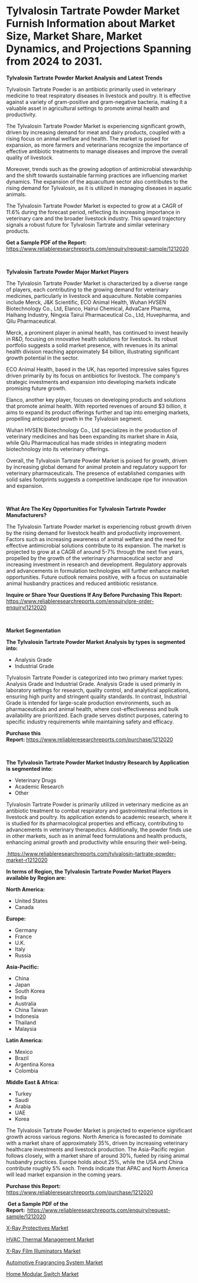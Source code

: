 <p><h1>Tylvalosin Tartrate Powder Market Furnish Information about Market Size, Market Share, Market Dynamics, and Projections Spanning from 2024 to 2031.</h1></p><p><strong>Tylvalosin Tartrate Powder Market Analysis and Latest Trends</strong></p>
<p><p>Tylvalosin Tartrate Powder is an antibiotic primarily used in veterinary medicine to treat respiratory diseases in livestock and poultry. It is effective against a variety of gram-positive and gram-negative bacteria, making it a valuable asset in agricultural settings to promote animal health and productivity.</p><p>The Tylvalosin Tartrate Powder Market is experiencing significant growth, driven by increasing demand for meat and dairy products, coupled with a rising focus on animal welfare and health. The market is poised for expansion, as more farmers and veterinarians recognize the importance of effective antibiotic treatments to manage diseases and improve the overall quality of livestock.</p><p>Moreover, trends such as the growing adoption of antimicrobial stewardship and the shift towards sustainable farming practices are influencing market dynamics. The expansion of the aquaculture sector also contributes to the rising demand for Tylvalosin, as it is utilized in managing diseases in aquatic animals. </p><p>The Tylvalosin Tartrate Powder Market is expected to grow at a CAGR of 11.6% during the forecast period, reflecting its increasing importance in veterinary care and the broader livestock industry. This upward trajectory signals a robust future for Tylvalosin Tartrate and similar veterinary products.</p></p>
<p><strong>Get a Sample PDF of the Report:&nbsp;</strong> <a href="https://www.reliableresearchreports.com/enquiry/request-sample/1212020?utm_campaign=1424&utm_medium=2&utm_source=Github&utm_content=ia&utm_term=12102024&utm_id=tylvalosin-tartrate-powder">https://www.reliableresearchreports.com/enquiry/request-sample/1212020</a></p>
<p>&nbsp;</p>
<p><strong>Tylvalosin Tartrate Powder Major Market Players</strong></p>
<p><p>The Tylvalosin Tartrate Powder Market is characterized by a diverse range of players, each contributing to the growing demand for veterinary medicines, particularly in livestock and aquaculture. Notable companies include Merck, J&K Scientific, ECO Animal Health, Wuhan HVSEN Biotechnology Co., Ltd, Elanco, Hairui Chemical, AdvaCare Pharma, Haihang Industry, Ningxia Tairui Pharmaceutical Co., Ltd, Huvepharma, and Qilu Pharmaceutical.</p><p>Merck, a prominent player in animal health, has continued to invest heavily in R&D, focusing on innovative health solutions for livestock. Its robust portfolio suggests a solid market presence, with revenues in its animal health division reaching approximately $4 billion, illustrating significant growth potential in the sector.</p><p>ECO Animal Health, based in the UK, has reported impressive sales figures driven primarily by its focus on antibiotics for livestock. The company's strategic investments and expansion into developing markets indicate promising future growth.</p><p>Elanco, another key player, focuses on developing products and solutions that promote animal health. With reported revenues of around $3 billion, it aims to expand its product offerings further and tap into emerging markets, propelling anticipated growth in the Tylvalosin segment.</p><p>Wuhan HVSEN Biotechnology Co., Ltd specializes in the production of veterinary medicines and has been expanding its market share in Asia, while Qilu Pharmaceutical has made strides in integrating modern biotechnology into its veterinary offerings.</p><p>Overall, the Tylvalosin Tartrate Powder Market is poised for growth, driven by increasing global demand for animal protein and regulatory support for veterinary pharmaceuticals. The presence of established companies with solid sales footprints suggests a competitive landscape ripe for innovation and expansion.</p></p>
<p>&nbsp;</p>
<p><strong>What Are The Key Opportunities For Tylvalosin Tartrate Powder Manufacturers?</strong></p>
<p><p>The Tylvalosin Tartrate Powder market is experiencing robust growth driven by the rising demand for livestock health and productivity improvement. Factors such as increasing awareness of animal welfare and the need for effective antimicrobial solutions contribute to its expansion. The market is projected to grow at a CAGR of around 5-7% through the next five years, propelled by the growth of the veterinary pharmaceutical sector and increasing investment in research and development. Regulatory approvals and advancements in formulation technologies will further enhance market opportunities. Future outlook remains positive, with a focus on sustainable animal husbandry practices and reduced antibiotic resistance.</p></p>
<p><strong>Inquire or Share Your Questions If Any Before Purchasing This Report:</strong> <a href="https://www.reliableresearchreports.com/enquiry/pre-order-enquiry/1212020?utm_campaign=1424&utm_medium=2&utm_source=Github&utm_content=ia&utm_term=12102024&utm_id=tylvalosin-tartrate-powder">https://www.reliableresearchreports.com/enquiry/pre-order-enquiry/1212020</a></p>
<p>&nbsp;</p>
<p><strong>Market Segmentation</strong></p>
<p><strong>The Tylvalosin Tartrate Powder Market Analysis by types is segmented into:</strong></p>
<p><ul><li>Analysis Grade</li><li>Industrial Grade</li></ul></p>
<p><p>Tylvalosin Tartrate Powder is categorized into two primary market types: Analysis Grade and Industrial Grade. Analysis Grade is used primarily in laboratory settings for research, quality control, and analytical applications, ensuring high purity and stringent quality standards. In contrast, Industrial Grade is intended for large-scale production environments, such as pharmaceuticals and animal health, where cost-effectiveness and bulk availability are prioritized. Each grade serves distinct purposes, catering to specific industry requirements while maintaining safety and efficacy.</p></p>
<p><strong>Purchase this Report:&nbsp;</strong><a href="https://www.reliableresearchreports.com/purchase/1212020?utm_campaign=1424&utm_medium=2&utm_source=Github&utm_content=ia&utm_term=12102024&utm_id=tylvalosin-tartrate-powder">https://www.reliableresearchreports.com/purchase/1212020</a></p>
<p>&nbsp;</p>
<p><strong>The Tylvalosin Tartrate Powder Market Industry Research by Application is segmented into:</strong></p>
<p><ul><li>Veterinary Drugs</li><li>Academic Research</li><li>Other</li></ul></p>
<p><p>Tylvalosin Tartrate Powder is primarily utilized in veterinary medicine as an antibiotic treatment to combat respiratory and gastrointestinal infections in livestock and poultry. Its application extends to academic research, where it is studied for its pharmacological properties and efficacy, contributing to advancements in veterinary therapeutics. Additionally, the powder finds use in other markets, such as in animal feed formulations and health products, enhancing animal growth and productivity while ensuring their well-being.</p></p>
<p><a href="https://www.reliableresearchreports.com/tylvalosin-tartrate-powder-market-r1212020?utm_campaign=1424&utm_medium=2&utm_source=Github&utm_content=ia&utm_term=12102024&utm_id=tylvalosin-tartrate-powder">&nbsp;https://www.reliableresearchreports.com/tylvalosin-tartrate-powder-market-r1212020</a></p>
<p><strong>In terms of Region, the Tylvalosin Tartrate Powder Market Players available by Region are:</strong></p>
<p>
    <p> <strong> North America: </strong>
        <ul>
            <li>United States</li>
            <li>Canada</li>
        </ul>
        </p> 
    <p> <strong> Europe: </strong>
        <ul>
            <li>Germany</li>
            <li>France</li>
            <li>U.K.</li>
            <li>Italy</li>
            <li>Russia</li>
        </ul>
        </p> 
    <p> <strong> Asia-Pacific: </strong>
        <ul>
            <li>China</li>
            <li>Japan</li>
            <li>South Korea</li>
            <li>India</li>
            <li>Australia</li>
            <li>China Taiwan</li>
            <li>Indonesia</li>
            <li>Thailand</li>
            <li>Malaysia</li>
        </ul>
        </p> 
    <p> <strong> Latin America: </strong>
        <ul>
            <li>Mexico</li>
            <li>Brazil</li>
            <li>Argentina Korea</li>
            <li>Colombia</li>
        </ul>
        </p> 
    <p> <strong> Middle East & Africa: </strong>
        <ul>
            <li>Turkey</li>
            <li>Saudi</li>
            <li>Arabia</li>
            <li>UAE</li>
            <li>Korea</li>
        </ul>
    </p>
    </p>
<p><p>The Tylvalosin Tartrate Powder Market is projected to experience significant growth across various regions. North America is forecasted to dominate with a market share of approximately 35%, driven by increasing veterinary healthcare investments and livestock production. The Asia-Pacific region follows closely, with a market share of around 30%, fueled by rising animal husbandry practices. Europe holds about 25%, while the USA and China contribute roughly 5% each. Trends indicate that APAC and North America will lead market expansion in the coming years.</p></p>
<p><strong>Purchase this Report: </strong><a href="https://www.reliableresearchreports.com/purchase/1212020?utm_campaign=1424&utm_medium=2&utm_source=Github&utm_content=ia&utm_term=12102024&utm_id=tylvalosin-tartrate-powder">https://www.reliableresearchreports.com/purchase/1212020</a></p>
<p>&nbsp;<strong>Get a Sample PDF of the Report:&nbsp;&nbsp;</strong><a href="https://www.reliableresearchreports.com/enquiry/request-sample/1212020?utm_campaign=1424&utm_medium=2&utm_source=Github&utm_content=ia&utm_term=12102024&utm_id=tylvalosin-tartrate-powder">https://www.reliableresearchreports.com/enquiry/request-sample/1212020</a></p>
<p><strong></strong></p>
<p><p><a href="https://www.linkedin.com/pulse/emerging-trends-x-ray-protectives-market-detailed-overview-applications-vhgbe?utm_campaign=1424&utm_medium=2&utm_source=Github&utm_content=ia&utm_term=12102024&utm_id=tylvalosin-tartrate-powder">X-Ray Protectives Market</a></p><p><a href="https://www.linkedin.com/pulse/global-hvac-thermal-management-market-analysis-trends-ntwff?utm_campaign=1424&utm_medium=2&utm_source=Github&utm_content=ia&utm_term=12102024&utm_id=tylvalosin-tartrate-powder">HVAC Thermal Management Market</a></p><p><a href="https://www.linkedin.com/pulse/investment-opportunities-x-ray-film-illuminators-sector-risk-84yyc?utm_campaign=1424&utm_medium=2&utm_source=Github&utm_content=ia&utm_term=12102024&utm_id=tylvalosin-tartrate-powder">X-Ray Film Illuminators Market</a></p><p><a href="https://www.linkedin.com/pulse/automotive-fragrancing-system-market-segmentation-geographical-rzdpf?utm_campaign=1424&utm_medium=2&utm_source=Github&utm_content=ia&utm_term=12102024&utm_id=tylvalosin-tartrate-powder">Automotive Fragrancing System Market</a></p><p><a href="https://www.linkedin.com/pulse/future-innovation-global-home-modular-switch-market-growth-opportunities-a6yfe?utm_campaign=1424&utm_medium=2&utm_source=Github&utm_content=ia&utm_term=12102024&utm_id=tylvalosin-tartrate-powder">Home Modular Switch Market</a></p></p>